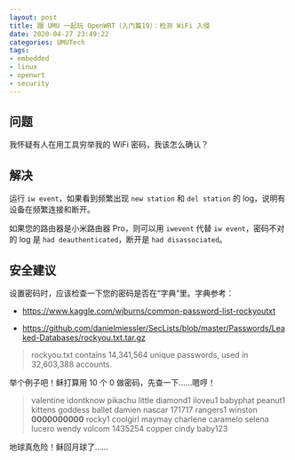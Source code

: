 ```yaml
---
layout: post
title: 跟 UMU 一起玩 OpenWRT（入门篇19）：检测 WiFi 入侵
date: 2020-04-27 23:49:22
categories: UMUTech
tags:
- embedded
- linux
- openwrt
- security
---
```

## 问题

我怀疑有人在用工具穷举我的 WiFi 密码，我该怎么确认？

## 解决

运行 `iw event`，如果看到频繁出现 `new station` 和 `del station` 的 log，说明有设备在频繁连接和断开。

如果您的路由器是小米路由器 Pro，则可以用 `iwevent` 代替 `iw event`，密码不对的 log 是 `had deauthenticated`，断开是 `had disassociated`。

## 安全建议

设置密码时，应该检查一下您的密码是否在“字典”里。字典参考：

- <https://www.kaggle.com/wjburns/common-password-list-rockyoutxt>

- <https://github.com/danielmiessler/SecLists/blob/master/Passwords/Leaked-Databases/rockyou.txt.tar.gz>

> rockyou.txt contains 14,341,564 unique passwords, used in 32,603,388 accounts.

举个例子吧！稣打算用 10 个 0 做密码，先查一下……嗯哼！

> valentine
> idontknow
> pikachu
> little
> diamond1
> iloveu1
> babyphat
> peanut1
> kittens
> goddess
> ballet
> damien
> nascar
> 171717
> rangers1
> winston
> **0000000000**
> rocky1
> coolgirl
> maymay
> charlene
> caramelo
> selena
> lucero
> wendy
> volcom
> 1435254
> copper
> cindy
> baby123

地球真危险！稣回月球了……
